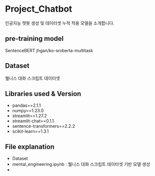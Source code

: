 # Project_Chatbot
인공지능 챗봇 생성 및 데이터셋 누적 적용 모델을 소개합니다.

## pre-training model
SentenceBERT jhgan/ko-sroberta-multitask

## Dataset
웰니스 대화 스크립트 데이터셋

## Libraries used & Version

- pandas==2.1.1
- numpy==1.23.0
- streamlit==1.27.2
- streamlit-chat==0.1.1
- sentence-transformers==2.2.2
- scikit-learn==1.3.1

## File explanation

- Dataset 
- mental_engineering.ipynb : 웰니스 대화 스크립트 데이터셋 기반 모델 생성  
- 
